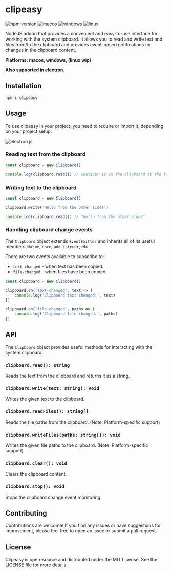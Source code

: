 # clipeasy

[![npm version](https://badge.fury.io/js/clipeasy.svg)](https://badge.fury.io/js/clipeasy) [![macos](https://github.com/uclip-io/uclip-clipboard/actions/workflows/macos.yml/badge.svg)](https://github.com/uclip-io/uclip-clipboard/actions/workflows/macos.yml) [![windows](https://github.com/uclip-io/uclip-clipboard/actions/workflows/windows.yml/badge.svg)](https://github.com/uclip-io/uclip-clipboard/actions/workflows/windows.yml) [![linux](https://github.com/uclip-io/uclip-clipboard/actions/workflows/linux.yml/badge.svg)](https://github.com/uclip-io/uclip-clipboard/actions/workflows/linux.yml)

NodeJS addon that provides a convenient and easy-to-use interface for working with the system clipboard. It allows you to read and write text and files from/to the clipboard and provides event-based notifications for changes in the clipboard content.

**Platforms: macos, windows, (linux wip)**

**Also supported in [electron](https://www.electronjs.org/).**

## Installation

```
npm i clipeasy
```

## Usage

To use clipeasy in your project, you need to require or import it, depending on your project setup.

![electron js](https://github.com/iamthenoah/clipeasy/assets/56337775/4f92dd2a-00cd-43e1-8c1a-87e9b48ca396)

### Reading text from the clipboard

```js
const clipboard = new Clipboard()

console.log(clipboard.read()) // whatever is in the clipboard at the time
```

### Writing text to the clipboard

```js
const clipboard = new Clipboard()

clipboard.write('Hello from the other side!')

console.log(clipboard.read()) // "Hello from the other side!"
```

### Handling clipboard change events

The `Clipboard` object extends `EventEmitter` and inherits all of its useful members like `on`, `once`, `addListener`, etc.

There are two events available to subscribe to:

- `text-changed` - when text has been copied.
- `file-changed` - when files have been copied.

```js
const clipboard = new Clipboard()

clipboard.on('text-changed', text => {
	console.log('Clipboard text changed:', text)
})

clipboard.on('file-changed', paths => {
	console.log('Clipboard file changed:', paths)
})
```

## API

The `Clipboard` object provides useful methods for interacting with the system clipboard:

### `clipboard.read(): string`

Reads the text from the clipboard and returns it as a string.

### `clipboard.write(text: string): void`

Writes the given text to the clipboard.

### `clipboard.readFiles(): string[]`

Reads the file paths from the clipboard. (Note: Platform-specific support)

### `clipboard.writeFiles(paths: string[]): void`

Writes the given file paths to the clipboard. (Note: Platform-specific support)

### `clipboard.clear(): void`

Clears the clipboard content.

### `clipboard.stop(): void`

Stops the clipboard change event monitoring.

## Contributing

Contributions are welcome! If you find any issues or have suggestions for improvement, please feel free to open an issue or submit a pull request.

## License

Clipeasy is open-source and distributed under the MIT License. See the LICENSE file for more details.
